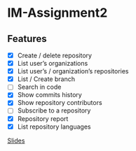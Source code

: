 # IM-Assignment2

## Features

- [x] Create / delete repository  
- [x] List user’s organizations  
- [x] List user’s / organization’s repositories  
- [x] List / Create branch  
- [ ] Search in code  
- [x] Show commits history  
- [x] Show repository contributors  
- [ ] Subscribe to a repository  
- [x] Repository report
- [x] List repository languages

[Slides](https://docs.google.com/presentation/d/1Kxq10TodozaNQvFB-rA5qrCC0_Gy8O8n9J7CYIAGqBc/edit#slide=id.g312ebf66087_0_0)
